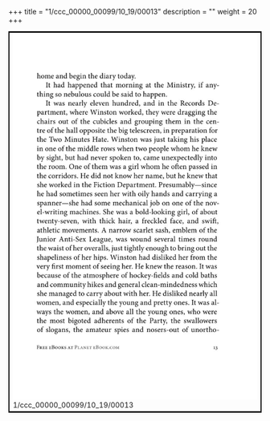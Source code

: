 +++
title = "1/ccc_00000_00099/10_19/00013"
description = ""
weight = 20
+++

<table style="border:2px solid black;max-width:800px;max-height:800px;" 
><tr><td>
<img class="center-fit-jpg"
src="/jpg_/out_jpg_1984__013.jpg">
1/ccc_00000_00099/10_19/00013
</img></td></tr></table>
